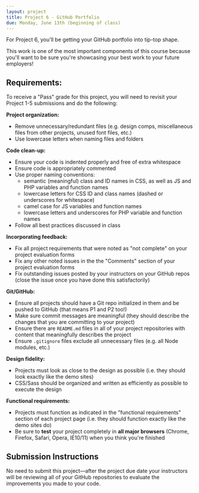 ```yaml
---
layout: project
title: Project 6 - GitHub Portfolio
due: Monday, June 13th (beginning of class)
---
```


For Project 6, you'll be getting your GitHub portfolio into tip-top shape.

This work is one of the most important components of this course because you'll want to be sure you're showcasing your best work to your future employers!

## Requirements:

To receive a "Pass" grade for this project, you will need to revisit your Project 1-5 submissions and do the following:

**Project organization:**

- Remove unnecessary/redundant files (e.g. design comps, miscellaneous files from other projects, unused font files, etc.)
- Use lowercase letters when naming files and folders

**Code clean-up:**

- Ensure your code is indented properly and free of extra whitespace
- Ensure code is appropriately commented
- Use proper naming conventions:
   - semantic (meaningful) class and ID names in CSS, as well as JS and PHP variables and function names
   - lowercase letters for CSS ID and class names (dashed or underscores for whitespace)
   - camel case for JS variables and function names
   - lowercase letters and underscores for PHP variable and function names
- Follow all best practices discussed in class

**Incorporating feedback:**

- Fix all project requirements that were noted as "not complete" on your project evaluation forms
- Fix any other noted issues in the the "Comments" section of your project evaluation forms
- Fix outstanding issues posted by your instructors on your GitHub repos (close the issue once you have done this satisfactorily)

**Git/GitHub:**

- Ensure all projects should have a Git repo initialized in them and be pushed to GitHub (that means P1 and P2 too!)
- Make sure commit messages are meaningful (they should describe the changes that you are committing to your project)
- Ensure there are `README.md` files in all of your project repositories with content that meaningfully describes the project
- Ensure `.gitignore` files exclude all unnecessary files (e.g. all Node modules, etc.)

**Design fidelity:**

- Projects must look as close to the design as possible (i.e. they should look exactly like the demo sites)
- CSS/Sass should be organized and written as efficiently as possible to execute the design

**Functional requirements:**

- Projects must function as indicated in the "functional requirements" section of each project page (i.e. they should function exactly like the demo sites do)
- Be sure to **test** your project completely in **all major browsers** (Chrome, Firefox, Safari, Opera, IE10/11) when you think you're finished

## Submission Instructions

No need to submit this project&mdash;after the project due date your instructors will be reviewing all of your GitHub repositories to evaluate the improvements you made to your code.
